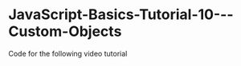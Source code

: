 JavaScript-Basics-Tutorial-10---Custom-Objects
==============================================

Code for the following video tutorial 
